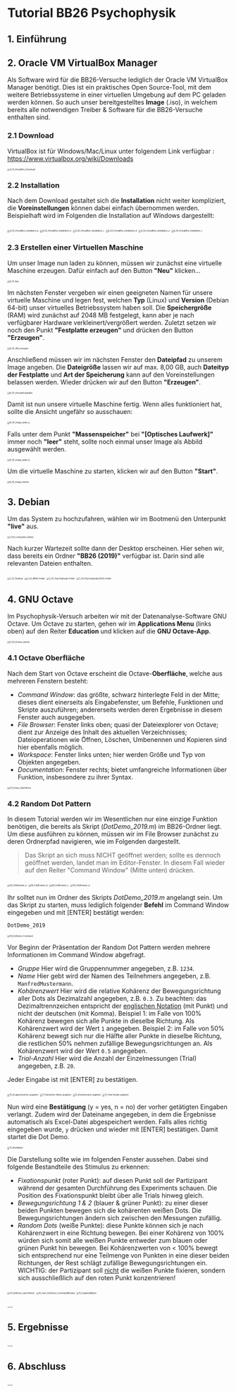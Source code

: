 # Tutorial BB26 Psychophysik



## 1. Einführung





## 2. Oracle VM VirtualBox Manager 

Als Software wird für die BB26-Versuche lediglich der Oracle VM VirtualBox Manager benötigt. 
Dies ist ein praktisches Open Source-Tool, mit dem weitere Betriebssysteme in einer virtuellen Umgebung auf dem PC geladen werden können. So auch unser bereitgestelltes **Image** (.iso), in welchem bereits alle notwendigen Treiber & Software für die BB26-Versuche enthalten sind.



### 2.1 Download

VirtualBox ist für Windows/Mac/Linux unter folgendem Link verfügbar :
https://www.virtualbox.org/wiki/Downloads

<img src="src\A_01_VirtualBox_Download.jpg" alt="A_01_VirtualBox_Download" style="zoom: 33%;" />



### 2.2 Installation

Nach dem Download gestaltet sich die **Installation** nicht weiter kompliziert, die **Voreinstellungen** können dabei einfach übernommen werden. Beispielhaft wird im Folgenden die Installation auf Windows dargestellt:

<img src="src\A_02_VirtualBox_Installation_a.jpg" alt="A_02_VirtualBox_Installation_a" style="zoom:33%;" />

<img src="src\A_02_VirtualBox_Installation_b.jpg" alt="A_02_VirtualBox_Installation_b" style="zoom:33%;" />

<img src="src\A_02_VirtualBox_Installation_c.jpg" alt="A_02_VirtualBox_Installation_c" style="zoom:33%;" />

<img src="src\A_02_VirtualBox_Installation_d.jpg" alt="A_02_VirtualBox_Installation_d" style="zoom:33%;" />

<img src="src\A_02_VirtualBox_Installation_e.jpg" alt="A_02_VirtualBox_Installation_e" style="zoom:33%;" />

<img src="src\A_02_VirtualBox_Installation_f.jpg" alt="A_02_VirtualBox_Installation_f" style="zoom:33%;" />





### 2.3 Erstellen einer Virtuellen Maschine

Um unser Image nun laden zu können, müssen wir zunächst eine virtuelle Maschine erzeugen.
Dafür einfach auf den Button **"Neu"** klicken...

<img src="src\B_01_Neu.jpg" alt="B_01_Neu" style="zoom:33%;" />





Im nächsten Fenster vergeben wir einen geeigneten Namen für unsere virtuelle Maschine und legen fest, welchen **Typ** (Linux) und **Version** (Debian 64-bit) unser virtuelles Betriebssystem haben soll.
Die **Speichergröße** (RAM) wird zunächst auf 2048 MB festgelegt, kann aber je nach verfügbarer Hardware verkleinert/vergrößert werden.
Zuletzt setzen wir noch den Punkt **"Festplatte erzeugen"** und drücken den Button **"Erzeugen"**.

<img src="src\B_02_VM_erzeugen.jpg" alt="B_02_VM_erzeugen" style="zoom:33%;" />





Anschließend müssen wir im nächsten Fenster den **Dateipfad** zu unserem Image angeben.
Die **Dateigröße** lassen wir auf max. 8,00 GB, auch **Dateityp der Festplatte** und **Art der Speicherung** kann auf den Voreinstellungen belassen werden. Wieder drücken wir auf den Button **"Erzeugen"**.

<img src="src\B_03_VirtuelleFestplatte.jpg" alt="B_03_VirtuelleFestplatte" style="zoom:33%;" />





Damit ist nun unsere virtuelle Maschine fertig. Wenn alles funktioniert hat, sollte die Ansicht ungefähr so ausschauen:

<img src="src\B_04_Image_laden_a.jpg" alt="B_04_Image_laden_a" style="zoom:33%;" />





Falls unter dem Punkt **"Massenspeicher"** bei **"[Optisches Laufwerk]"** immer noch **"leer"** steht, sollte noch einmal unser Image als Abbild ausgewählt werden.

<img src="src\B_04_Image_laden_b.jpg" alt="B_04_Image_laden_b" style="zoom:33%;" />





Um die virtuelle Maschine zu starten, klicken wir auf den Button **"Start"**.

<img src="src\B_05_Image_starten.jpg" alt="B_05_Image_starten" style="zoom:33%;" />





## 3. Debian

Um das System zu hochzufahren, wählen wir im Bootmenü den Unterpunkt **"live"** aus. 

<img src="src\C_00_LiveSystem_Staten.jpg" alt="C_00_LiveSystem_Staten" style="zoom:33%;" />





Nach kurzer Wartezeit sollte dann der Desktop erscheinen. Hier sehen wir, dass bereits ein Ordner **"BB26 (2019)"** verfügbar ist. Darin sind alle relevanten Dateien enthalten.

<img src="src\C_01_Desktop.jpg" alt="C_01_Desktop" style="zoom:33%;" />

<img src="src\C_02_BB26-Folder.jpg" alt="C_02_BB26-Folder" style="zoom:33%;" />

<img src="src\C_03_Psychophysik-Folder.jpg" alt="C_03_Psychophysik-Folder" style="zoom:33%;" />

<img src="src\C_04_Psychophysik[2020]-Folder.jpg" alt="C_04_Psychophysik[2020]-Folder" style="zoom:33%;" />





## 4. GNU Octave

Im Psychophysik-Versuch arbeiten wir mit der Datenanalyse-Software GNU Octave. 
Um Octave zu starten, gehen wir im **Applications Menu** (links oben) auf den Reiter **Education** und klicken auf die **GNU Octave-App**.

<img src="src\D_00_Octave_starten.jpg" alt="D_00_Octave_starten" style="zoom:33%;" />





### 4.1 Octave Oberfläche

Nach dem Start von Octave erscheint die Octave-**Oberfläche**, welche aus mehreren Fenstern besteht:

- *Command Window*: das größte, schwarz hinterlegte Feld in der Mitte; 
  dieses dient einerseits als Eingabefenster, um Befehle, Funktionen und Skripte auszuführen; andererseits werden deren Ergebnisse in diesem Fenster auch ausgegeben. 
- *File Browser*: Fenster links oben; quasi der Dateiexplorer von Octave; 
  dient zur Anzeige des Inhalt des aktuellen Verzeichnisses; Dateioperationen wie ̈Öffnen, Löschen, Umbenennen und Kopieren sind hier ebenfalls möglich.
- *Workspace*: Fenster links unten; hier werden Größe und Typ von Objekten angegeben.
- *Documentation*: Fenster rechts; bietet umfangreiche Informationen über Funktion, insbesondere zu ihrer Syntax.

<img src="src\D_01_Octave_Oberfläche.jpg" alt="07_Octave_Oberfläche" style="zoom:33%;" />





### 4.2 Random Dot Pattern

In diesem Tutorial werden wir im Wesentlichen nur eine einzige Funktion benötigen, die bereits als Skript (*DotDemo_2019.m*) im BB26-Ordner liegt. Um diese ausführen zu können, müssen wir im File Browser zunächst zu deren Ordnerpfad navigieren, wie im Folgenden dargestellt.

> Das Skript an sich muss NICHT geöffnet werden; sollte es dennoch geöffnet werden, landet man im Editor-Fenster. In diesem Fall wieder auf den Reiter "Command Window" (Mitte unten) drücken.

<img src="src\D_02_FileBrowser_a.jpg" alt="08_FileBrowser_a" style="zoom:33%;" />

<img src="src\D_02_FileBrowser_b.jpg" alt="08_FileBrowser_b" style="zoom:33%;" />

<img src="src\D_02_FileBrowser_c.jpg" alt="08_FileBrowser_c" style="zoom:33%;" />

<img src="src\D_02_FileBrowser_d.jpg" alt="08_FileBrowser_d" style="zoom:33%;" />





Ihr solltet nun im Ordner des Skripts *DotDemo_2019.m* angelangt sein. Um das Skript zu starten, muss lediglich folgender **Befehl** im Command Window eingegeben und mit [ENTER] bestätigt werden:

```octave
DotDemo_2019
```

<img src="src\D_03_DotDemo-Command.jpg" alt="09_DotDemo-Command" style="zoom:33%;" />





Vor Beginn der Präsentation der Random Dot Pattern werden mehrere Informationen im Command Window abgefragt. 

* *Gruppe*
  Hier wird die Gruppennummer angegeben, z.B. `1234`.
* *Name*
  Hier gebt wird der Namen des Teilnehmers angegeben, z.B. `ManfredMustermann`.
* *Kohärenzwert*
  Hier wird die relative Kohärenz der Bewegungsrichtung aller Dots als Dezimalzahl angegeben, z.B. `0.3`. Zu beachten: das Dezimaltrennzeichen entspricht der <u>englischen Notation</u> (mit Punkt) und nicht der deutschen (mit Komma).
  Beispiel 1: im Falle von 100% Kohärenz bewegen sich alle Punkte in dieselbe Richtung. 
  Als Kohärenzwert wird der Wert `1` angegeben. 
  Beispiel 2: im Falle von 50% Kohärenz bewegt sich nur die Hälfte aller Punkte in dieselbe Richtung, die restlichen 50% nehmen zufällige Bewegungsrichtungen an. 
  Als Kohärenzwert wird der Wert `0.5` angegeben.
* *Trial-Anzahl*
  Hier wird die Anzahl der Einzelmessungen (Trial) angegeben, z.B. `20`. 

Jeder Eingabe ist mit [ENTER] zu bestätigen.

<img src="src\D_04_Gruppennummer_angeben.jpg" alt="10_Gruppennummer_angeben" style="zoom:33%;" />

<img src="src\D_05_Teilnehmer-Name_angeben.jpg" alt="11_Teilnehmer-Name_angeben" style="zoom:33%;" />

<img src="src\D_06_Kohärenzwert_angeben.jpg" alt="12_Kohärenzwert_angeben" style="zoom:33%;" />

<img src="src\D_07_Trial-Anzahl_angeben.jpg" alt="12_Trial-Anzahl_angeben" style="zoom:33%;" />





Nun wird eine **Bestätigung** (y = yes, n = no) der vorher getätigten Eingaben verlangt. Zudem wird der Dateiname angegeben, in dem die Ergebnisse automatisch als Excel-Datei abgespeichert werden.
Falls alles richtig eingegeben wurde, `y` drücken und wieder mit [ENTER] bestätigen. 
Damit startet die Dot Demo.

<img src="src\D_08_Bestätigen.jpg" alt="13_Bestätigen" style="zoom:33%;" />





Die Darstellung sollte wie im folgenden Fenster aussehen. Dabei sind folgende Bestandteile des Stimulus zu erkennen:

* *Fixationspunkt* (roter Punkt): auf diesen Punkt soll der Partizipant während der gesamten Durchführung des Experiments schauen. Die Position des Fixationspunkt bleibt über alle Trials hinweg gleich. 
* *Bewegungsrichtung 1 & 2* (blauer & grüner Punkt): zu einer dieser beiden Punkten bewegen sich die kohärenten weißen Dots. Die Bewegungsrichtungen ändern sich zwischen den Messungen zufällig.
* *Random Dots* (weiße Punkte): diese Punkte können sich je nach Kohärenzwert in eine Richtung bewegen. Bei einer Kohärenz von 100% würden sich somit alle weißen Punkte entweder zum blauen oder grünen Punkt hin bewegen. Bei Kohärenzwerten von < 100% bewegt sich entsprechend nur eine Teilmenge von Punkten in eine dieser beiden Richtungen, der Rest schlägt zufällige Bewegungsrichtungen ein. 
  WICHTIG: der Partizipant soll <u>nicht</u> die weißen Punkte fixieren, sondern sich ausschließlich auf den roten Punkt konzentrieren!

<img src="src\D_09_DotDemo_durchführen.jpg" alt="14_DotDemo_durchführen" style="zoom:33%;" />

<img src="src\D_10_nach_DotDemo_CommandWindow.jpg" alt="14_nach_DotDemo_CommandWindow" style="zoom:33%;" />

<img src="src\D_11_ErgebnisMatrix.jpg" alt="15_ErgebnisMatrix" style="zoom:33%;" />





...





## 5. Ergebnisse

...



## 6. Abschluss

...

